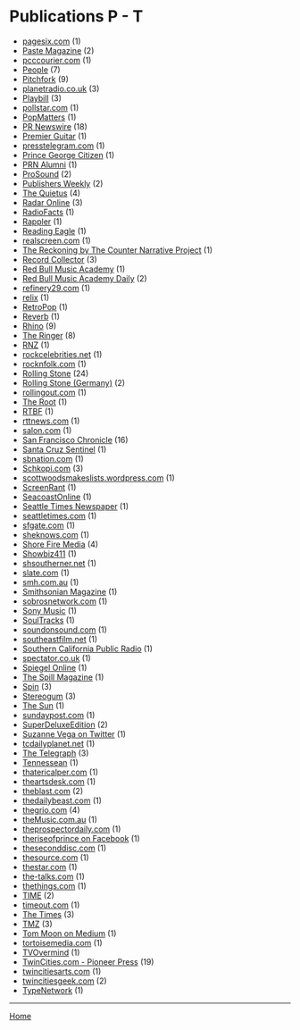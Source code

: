 # Publications P - T

  * [pagesix.com](./pagesix-com/index.md) (1)
  * [Paste Magazine](./paste-magazine/index.md) (2)
  * [pcccourier.com](./pcccourier-com/index.md) (1)
  * [People](./people/index.md) (7)
  * [Pitchfork](./pitchfork/index.md) (9)
  * [planetradio.co.uk](./planetradio-co-uk/index.md) (3)
  * [Playbill](./playbill/index.md) (3)
  * [pollstar.com](./pollstar-com/index.md) (1)
  * [PopMatters](./popmatters/index.md) (1)
  * [PR Newswire](./pr-newswire/index.md) (18)
  * [Premier Guitar](./premier-guitar/index.md) (1)
  * [presstelegram.com](./presstelegram-com/index.md) (1)
  * [Prince George Citizen](./prince-george-citizen/index.md) (1)
  * [PRN Alumni](./prn-alumni/index.md) (1)
  * [ProSound](./prosound/index.md) (2)
  * [Publishers Weekly](./publishers-weekly/index.md) (2)
  * [The Quietus](./the-quietus/index.md) (4)
  * [Radar Online](./radar-online/index.md) (3)
  * [RadioFacts](./radiofacts/index.md) (1)
  * [Rappler](./rappler/index.md) (1)
  * [Reading Eagle](./reading-eagle/index.md) (1)
  * [realscreen.com](./realscreen-com/index.md) (1)
  * [The Reckoning by The Counter Narrative Project](./the-reckoning-by-the-counter-narrative-project/index.md) (1)
  * [Record Collector](./record-collector/index.md) (3)
  * [Red Bull Music Academy](./red-bull-music-academy/index.md) (1)
  * [Red Bull Music Academy Daily](./red-bull-music-academy-daily/index.md) (2)
  * [refinery29.com](./refinery29-com/index.md) (1)
  * [relix](./relix/index.md) (1)
  * [RetroPop](./retropop/index.md) (1)
  * [Reverb](./reverb/index.md) (1)
  * [Rhino](./rhino/index.md) (9)
  * [The Ringer](./the-ringer/index.md) (8)
  * [RNZ](./rnz/index.md) (1)
  * [rockcelebrities.net](./rockcelebrities-net/index.md) (1)
  * [rocknfolk.com](./rocknfolk-com/index.md) (1)
  * [Rolling Stone](./rolling-stone/index.md) (24)
  * [Rolling Stone (Germany)](./rolling-stone-germany/index.md) (2)
  * [rollingout.com](./rollingout-com/index.md) (1)
  * [The Root](./the-root/index.md) (1)
  * [RTBF](./rtbf/index.md) (1)
  * [rttnews.com](./rttnews-com/index.md) (1)
  * [salon.com](./salon-com/index.md) (1)
  * [San Francisco Chronicle](./san-francisco-chronicle/index.md) (16)
  * [Santa Cruz Sentinel](./santa-cruz-sentinel/index.md) (1)
  * [sbnation.com](./sbnation-com/index.md) (1)
  * [Schkopi.com](./schkopi-com/index.md) (3)
  * [scottwoodsmakeslists.wordpress.com](./scottwoodsmakeslists-wordpress-com/index.md) (1)
  * [ScreenRant](./screenrant/index.md) (1)
  * [SeacoastOnline](./seacoastonline/index.md) (1)
  * [Seattle Times Newspaper](./seattle-times-newspaper/index.md) (1)
  * [seattletimes.com](./seattletimes-com/index.md) (1)
  * [sfgate.com](./sfgate-com/index.md) (1)
  * [sheknows.com](./sheknows-com/index.md) (1)
  * [Shore Fire Media](./shore-fire-media/index.md) (4)
  * [Showbiz411](./showbiz411/index.md) (1)
  * [shsoutherner.net](./shsoutherner-net/index.md) (1)
  * [slate.com](./slate-com/index.md) (1)
  * [smh.com.au](./smh-com-au/index.md) (1)
  * [Smithsonian Magazine](./smithsonian-magazine/index.md) (1)
  * [sobrosnetwork.com](./sobrosnetwork-com/index.md) (1)
  * [Sony Music](./sony-music/index.md) (1)
  * [SoulTracks](./soultracks/index.md) (1)
  * [soundonsound.com](./soundonsound-com/index.md) (1)
  * [southeastfilm.net](./southeastfilm-net/index.md) (1)
  * [Southern California Public Radio](./southern-california-public-radio/index.md) (1)
  * [spectator.co.uk](./spectator-co-uk/index.md) (1)
  * [Spiegel Online](./spiegel-online/index.md) (1)
  * [The Spill Magazine](./the-spill-magazine/index.md) (1)
  * [Spin](./spin/index.md) (3)
  * [Stereogum](./stereogum/index.md) (3)
  * [The Sun](./the-sun/index.md) (1)
  * [sundaypost.com](./sundaypost-com/index.md) (1)
  * [SuperDeluxeEdition](./superdeluxeedition/index.md) (2)
  * [Suzanne Vega on Twitter](./suzanne-vega-on-twitter/index.md) (1)
  * [tcdailyplanet.net](./tcdailyplanet-net/index.md) (1)
  * [The Telegraph](./the-telegraph/index.md) (3)
  * [Tennessean](./tennessean/index.md) (1)
  * [thatericalper.com](./thatericalper-com/index.md) (1)
  * [theartsdesk.com](./theartsdesk-com/index.md) (1)
  * [theblast.com](./theblast-com/index.md) (2)
  * [thedailybeast.com](./thedailybeast-com/index.md) (1)
  * [thegrio.com](./thegrio-com/index.md) (4)
  * [theMusic.com.au](./themusic-com-au/index.md) (1)
  * [theprospectordaily.com](./theprospectordaily-com/index.md) (1)
  * [theriseofprince on Facebook](./theriseofprince-on-facebook/index.md) (1)
  * [theseconddisc.com](./theseconddisc-com/index.md) (1)
  * [thesource.com](./thesource-com/index.md) (1)
  * [thestar.com](./thestar-com/index.md) (1)
  * [the-talks.com](./the-talks-com/index.md) (1)
  * [thethings.com](./thethings-com/index.md) (1)
  * [TIME](./time/index.md) (2)
  * [timeout.com](./timeout-com/index.md) (1)
  * [The Times](./the-times/index.md) (3)
  * [TMZ](./tmz/index.md) (3)
  * [Tom Moon on Medium](./tom-moon-on-medium/index.md) (1)
  * [tortoisemedia.com](./tortoisemedia-com/index.md) (1)
  * [TVOvermind](./tvovermind/index.md) (1)
  * [TwinCities.com - Pioneer Press](./twincities-com-pioneer-press/index.md) (19)
  * [twincitiesarts.com](./twincitiesarts-com/index.md) (1)
  * [twincitiesgeek.com](./twincitiesgeek-com/index.md) (2)
  * [TypeNetwork](./typenetwork/index.md) (1)

----

[Home](../index.md)
